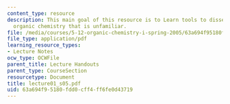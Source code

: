 ```yaml
---
content_type: resource
description: This main goal of this resource is to Learn tools to dissect and analyze
  organic chemistry that is unfamiliar.
file: /media/courses/5-12-organic-chemistry-i-spring-2005/63a694f95180fdd0cff4ff6fe0d43719_lecture01_s05.pdf
file_type: application/pdf
learning_resource_types:
- Lecture Notes
ocw_type: OCWFile
parent_title: Lecture Handouts
parent_type: CourseSection
resourcetype: Document
title: lecture01_s05.pdf
uid: 63a694f9-5180-fdd0-cff4-ff6fe0d43719
---
```

